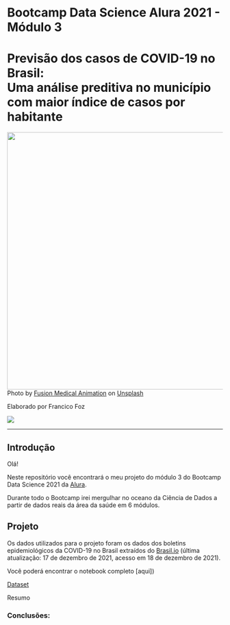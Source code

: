 
# Bootcamp Data Science Alura 2021 - Módulo 3
# Previsão dos casos de COVID-19 no Brasil: <br/> Uma análise preditiva no município com maior índice de casos por habitante

<img src="https://images.unsplash.com/flagged/photo-1584036561584-b03c19da874c?ixlib=rb-1.2.1&ixid=MnwxMjA3fDB8MHxwaG90by1wYWdlfHx8fGVufDB8fHx8&auto=format&fit=crop&w=1332&q=80" height="600" width="1000"></a>  
Photo by <a href="https://unsplash.com/@fusion_medical_animation">
Fusion Medical Animation</a> on <a href="https://images.unsplash.com/flagged/photo-1584036561584-b03c19da874c?ixlib=rb-1.2.1&ixid=MnwxMjA3fDB8MHxwaG90by1wYWdlfHx8fGVufDB8fHx8&auto=format&fit=crop&w=1332&q=80">Unsplash</a>
  


Elaborado por Francico Foz

<a href="https://img.shields.io/badge/author-gustavolq-blue.svg)](https://www.linkedin.com/in/francisco-tadeu-foz/" target="_blank"><img src="https://img.shields.io/badge/-LinkedIn-%230077B5?style=for-the-badge&logo=linkedin&logoColor=white" target="_blank"></a>  

---

## Introdução

Olá! 

Neste repositório você encontrará o meu projeto do módulo 3 do Bootcamp Data Science 2021 da [Alura](https://www.alura.com.br/).

Durante todo o Bootcamp irei mergulhar no oceano da Ciência de Dados a partir de dados reais da área da saúde em 6 módulos.



## Projeto 

Os dados utilizados para o projeto foram os dados dos boletins epidemiológicos da COVID-19 no Brasil extraídos do [Brasil.io](https://brasil.io/dataset/covid19/) (última atualização: 17 de dezembro de 2021, acesso em 18 de dezembro de 2021).


Você poderá encontrar o notebook completo [aqui])

[Dataset](https://drive.google.com/file/d/1cosY6p83n_88hJv9I51oQjcS_I1z0Utw/view?usp=sharing)

Resumo


   
### **Conclusões:**


